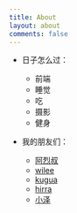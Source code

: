 ```yaml
---
title: About
layout: about
comments: false
---
```



- 日子怎么过：
    - 前端
    - 睡觉
    - 吃
    - 摄影
    - 健身


- 我的朋友们：
    - [阿烈叔](https://www.baidufe.com/)
    - [wilee](http://wilee.me/)
    - [kugua](http://blog.fexnotes.com/)
    - [hirra](https://www.hirra.cn/)
    - [小泽](https://nodefe.com/)


<!-- - 联系方式： -->

<!-- <img src="//cdn.thunf.cn/wx.jpg" alt="wx Thunf" width="30%"> -->
<!-- <img src="//cdn.thunf.cn/wxpay.jpg" alt="wx donate" width="30%"> -->
    
